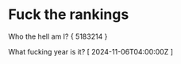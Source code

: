 # Fuck the rankings

Who the hell am I?
{ 5183214 }

What fucking year is it?
[ 2024-11-06T04:00:00Z ]
